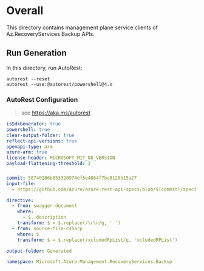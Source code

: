 # Overall
This directory contains management plane service clients of Az.RecoveryServices Backup APIs.

## Run Generation
In this directory, run AutoRest:
```
autorest --reset
autorest --use:@autorest/powershell@4.x
```

### AutoRest Configuration
> see https://aka.ms/autorest
``` yaml
isSdkGenerator: true
powershell: true
clear-output-folder: true
reflect-api-versions: true
openapi-type: arm
azure-arm: true
license-header: MICROSOFT_MIT_NO_VERSION
payload-flattening-threshold: 2
```

###
``` yaml
commit: 58740206b853320974ef5e4864f7be8120b15a27
input-file:
  - https://github.com/Azure/azure-rest-api-specs/blob/$(commit)/specification/recoveryservicesbackup/resource-manager/Microsoft.RecoveryServices/stable/2024-10-01/bms.json

directive:
  - from: swagger-document
    where: 
      - $..description
    transform: $ = $.replace(/\r\n/g, ' ')
  - from: source-file-csharp
    where: $
    transform: $ = $.replace(/xcludedRpList/g, 'xcludedRPList')

output-folder: Generated

namespace: Microsoft.Azure.Management.RecoveryServices.Backup
```
